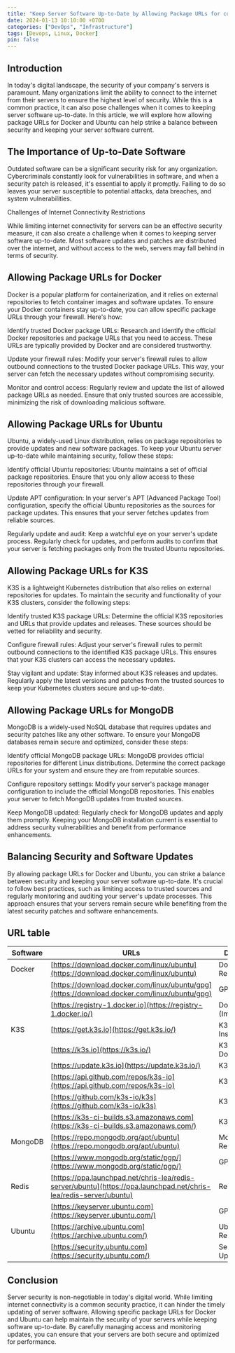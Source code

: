 ```yaml
---
title: "Keep Server Software Up-to-Date by Allowing Package URLs for common software"
date: 2024-01-13 10:10:00 +0700
categories: ["DevOps", "Infrastructure"]
tags: [Devops, Linux, Docker]
pin: false
---
```


## Introduction

In today's digital landscape, the security of your company's servers is paramount. Many organizations limit the ability to connect to the internet from their servers to ensure the highest level of security. While this is a common practice, it can also pose challenges when it comes to keeping server software up-to-date. In this article, we will explore how allowing package URLs for Docker and Ubuntu can help strike a balance between security and keeping your server software current.

## The Importance of Up-to-Date Software

Outdated software can be a significant security risk for any organization. Cybercriminals constantly look for vulnerabilities in software, and when a security patch is released, it's essential to apply it promptly. Failing to do so leaves your server susceptible to potential attacks, data breaches, and system vulnerabilities.

Challenges of Internet Connectivity Restrictions

While limiting internet connectivity for servers can be an effective security measure, it can also create a challenge when it comes to keeping server software up-to-date. Most software updates and patches are distributed over the internet, and without access to the web, servers may fall behind in terms of security.

## Allowing Package URLs for Docker

Docker is a popular platform for containerization, and it relies on external repositories to fetch container images and software updates. To ensure your Docker containers stay up-to-date, you can allow specific package URLs through your firewall. Here's how:

Identify trusted Docker package URLs: Research and identify the official Docker repositories and package URLs that you need to access. These URLs are typically provided by Docker and are considered trustworthy.

Update your firewall rules: Modify your server's firewall rules to allow outbound connections to the trusted Docker package URLs. This way, your server can fetch the necessary updates without compromising security.

Monitor and control access: Regularly review and update the list of allowed package URLs as needed. Ensure that only trusted sources are accessible, minimizing the risk of downloading malicious software.

## Allowing Package URLs for Ubuntu

Ubuntu, a widely-used Linux distribution, relies on package repositories to provide updates and new software packages. To keep your Ubuntu server up-to-date while maintaining security, follow these steps:

Identify official Ubuntu repositories: Ubuntu maintains a set of official package repositories. Ensure that you only allow access to these repositories through your firewall.

Update APT configuration: In your server's APT (Advanced Package Tool) configuration, specify the official Ubuntu repositories as the sources for package updates. This ensures that your server fetches updates from reliable sources.

Regularly update and audit: Keep a watchful eye on your server's update process. Regularly check for updates, and perform audits to confirm that your server is fetching packages only from the trusted Ubuntu repositories.

## Allowing Package URLs for K3S

K3S is a lightweight Kubernetes distribution that also relies on external repositories for updates. To maintain the security and functionality of your K3S clusters, consider the following steps:

Identify trusted K3S package URLs: Determine the official K3S repositories and URLs that provide updates and releases. These sources should be vetted for reliability and security.

Configure firewall rules: Adjust your server's firewall rules to permit outbound connections to the identified K3S package URLs. This ensures that your K3S clusters can access the necessary updates.

Stay vigilant and update: Stay informed about K3S releases and updates. Regularly apply the latest versions and patches from the trusted sources to keep your Kubernetes clusters secure and up-to-date.

## Allowing Package URLs for MongoDB

MongoDB is a widely-used NoSQL database that requires updates and security patches like any other software. To ensure your MongoDB databases remain secure and optimized, consider these steps:

Identify official MongoDB package URLs: MongoDB provides official repositories for different Linux distributions. Determine the correct package URLs for your system and ensure they are from reputable sources.

Configure repository settings: Modify your server's package manager configuration to include the official MongoDB repositories. This enables your server to fetch MongoDB updates from trusted sources.

Keep MongoDB updated: Regularly check for MongoDB updates and apply them promptly. Keeping your MongoDB installation current is essential to address security vulnerabilities and benefit from performance enhancements.

## Balancing Security and Software Updates

By allowing package URLs for Docker and Ubuntu, you can strike a balance between security and keeping your server software up-to-date. It's crucial to follow best practices, such as limiting access to trusted sources and regularly monitoring and auditing your server's update processes. This approach ensures that your servers remain secure while benefiting from the latest security patches and software enhancements.

## URL table

| Software | URLs                                                                                                               | Description         |
| -------- | ------------------------------------------------------------------------------------------------------------------ | ------------------- |
| Docker   | [https://download.docker.com/linux/ubuntu](https://download.docker.com/linux/ubuntu)                               | Docker Repository   |
|          | [https://download.docker.com/linux/ubuntu/gpg](https://download.docker.com/linux/ubuntu/gpg)                       | GPG Key             |
|          | [https://registry-1.docker.io](https://registry-1.docker.io/)                                                      | Docker Hub (Images) |
| K3S      | [https://get.k3s.io](https://get.k3s.io/)                                                                          | K3S Installation    |
|          | [https://k3s.io](https://k3s.io/)                                                                                  | K3S Documentation   |
|          | [https://update.k3s.io](https://update.k3s.io/)                                                                    | K3S Update          |
|          | [https://api.github.com/repos/k3s-io](https://api.github.com/repos/k3s-io)                                         | K3S Releases        |
|          | [https://github.com/k3s-io/k3s](https://github.com/k3s-io/k3s)                                                     | K3S Releases        |
|          | [https://k3s-ci-builds.s3.amazonaws.com](https://k3s-ci-builds.s3.amazonaws.com/)                                  | K3S CI Builds       |
| MongoDB  | [https://repo.mongodb.org/apt/ubuntu](https://repo.mongodb.org/apt/ubuntu)                                         | MongoDB Repository  |
|          | [https://www.mongodb.org/static/pgp/](https://www.mongodb.org/static/pgp/)                                         | GPG Key             |
| Redis    | [https://ppa.launchpad.net/chris-lea/redis-server/ubuntu](https://ppa.launchpad.net/chris-lea/redis-server/ubuntu) | Redis PPA           |
|          | [https://keyserver.ubuntu.com](https://keyserver.ubuntu.com/)                                                      | GPG Key             |
| Ubuntu   | [https://archive.ubuntu.com](https://archive.ubuntu.com/)                                                          | Ubuntu Repositories |
|          | [https://security.ubuntu.com](https://security.ubuntu.com/)                                                        | Security Updates    |

## Conclusion

Server security is non-negotiable in today's digital world. While limiting internet connectivity is a common security practice, it can hinder the timely updating of server software. Allowing specific package URLs for Docker and Ubuntu can help maintain the security of your servers while keeping software up-to-date. By carefully managing access and monitoring updates, you can ensure that your servers are both secure and optimized for performance.
